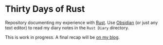 # Thirty Days of Rust

Repository documenting my experience with [Rust](https://www.rust-lang.org). Use [Obsidian](https://obsidian.md) (or just any text editor) to read my diary notes in the `Rust Diary` directory.

This is work in progress. A final recap will be [on my blog](https://georgjz.github.io).
